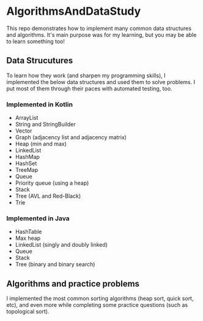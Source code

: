 # AlgorithmsAndDataStudy
This repo demonstrates how to implement many common data structures and algorithms. It's main purpose was for my learning, but you may be able to learn something too!

## Data Strucutures
To learn how they work (and sharpen my programming skills), I implemented the below data structures and used them to solve problems. I put most of them through their paces with automated testing, too.
### Implemented in Kotlin
- ArrayList
- String and StringBuilder
- Vector
- Graph (adjacency list and adjacency matrix)
- Heap (min and max)
- LinkedList
- HashMap
- HashSet
- TreeMap
- Queue
- Priority queue (using a heap)
- Stack
- Tree (AVL and Red-Black)
- Trie

### Implemented in Java
- HashTable
- Max heap
- LinkedList (singly and doubly linked)
- Queue
- Stack
- Tree (binary and binary search)

## Algorithms and practice problems
I implemented the most common sorting algorithms (heap sort, quick sort, etc), and even more while completing some practice questions (such as topological sort).
